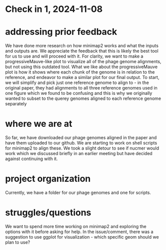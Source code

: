 # Check in 1, 2024-11-08

# addressing prior feedback
We have done more research on how minimap2 works and what the inputs and outputs are. 
We appreciate the feedback that this is likely the best tool for us to use and will proceed with it. 
For clarity, we want to make a progressiveMauve-like plot to visualize all of the phage genome alignments, but not using this outdated tool. 
  What we like about the progressiveMauve plot is how it shows where each chunk of the genome is in relation to the reference, 
and endeavor to make a similar plot for our final output. To start, we will simplify and pick just one reference genome to align to - 
  in the original paper, they had alignments to all three reference genomes used in one figure which we found to be confusing and this is why we originally wanted to subset to the querey genomes aligned to each reference genome separately 

# where we are at
So far, we have downloaded our phage genomes aligned in the paper and have them uploaded to our github. 
  We are starting to work on shell scripts for minimap2 to align these. 
We took a slight detour to see if nucmer would work which we discussed briefly in an earlier meeting but have decided against continuing with it. 

# project organization
Currently, we have a folder for our phage genomes and one for scripts. 

# struggles/questions
We want to spend more time working on minimap2 and exploring the options with it before asking for help. 
  In the issue/comment, there was a suggestion to use ggplot for visualization - which specific geom should we plan to use? 



